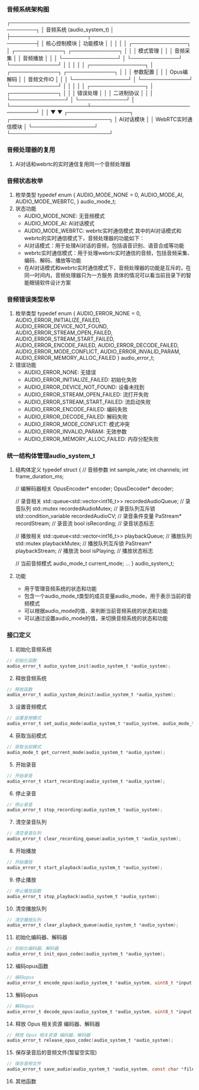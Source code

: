 ### 音频系统架构图
┌─────────────────────────────────────────────────────────┐
│                    音频系统 (audio_system_t)             │
├─────────────────────┬───────────────────────────────────┤
│  核心控制模块         │       功能模块                     │
│                     │                                   │
│  ┌───────────────┐  │  ┌─────────────┐  ┌─────────────┐ │
│  │ 模式管理       │  │  │  音频采集    │  │  音频播放    │ │
│  └───────────────┘  │  └─────────────┘  └─────────────┘ │
│                     │                                   │
│  ┌───────────────┐  │  ┌─────────────┐  ┌─────────────┐ │
│  │ 参数配置       │  │  │  Opus编解码  │  │  音频文件IO  │ │
│  └───────────────┘  │  └─────────────┘  └─────────────┘ │
│                     │                                   │
│  ┌───────────────┐  │  ┌─────────────┐                  │
│  │ 错误处理       │  │  │  二进制协议   │                  │
│  └───────────────┘  │  └─────────────┘                  │
└─────────────────────┴───────────────────────────────────┘
          │                      │
          ▼                      ▼
┌─────────────────┐    ┌───────────────────────────┐
│ AI对话模块       │    │ WebRTC实时通信模块         │
└─────────────────┘    └───────────────────────────┘

### 音频处理器的复用
1. AI对话和webrtc的实时通信复用同一个音频处理器

### 音频状态枚举
1. 枚举类型
typedef enum {
    AUDIO_MODE_NONE = 0,
    AUDIO_MODE_AI,
    AUDIO_MODE_WEBRTC,
} audio_mode_t;
2. 状态功能
    - AUDIO_MODE_NONE: 无音频模式
    - AUDIO_MODE_AI: AI对话模式
    - AUDIO_MODE_WEBRTC: webrtc实时通信模式
其中的AI对话模式和webrtc的实时通信模式下，音频处理器的功能如下：
    - AI对话模式：用于处理AI对话的音频，包括语音识别、语音合成等功能
    - webrtc实时通信模式：用于处理webrtc实时通信的音频，包括音频采集、编码、解码、播放等功能
    - 在AI对话模式和webrtc实时通信模式下，音频处理器的功能是互斥的，在同一时间内，音频处理器只为一方服务
具体的情况可以看当前目录下的智能眼镜软件设计方案

### 音频错误类型枚举
1. 枚举类型
typedef enum {
    AUDIO_ERROR_NONE = 0,
    AUDIO_ERROR_INITIALIZE_FAILED,
    AUDIO_ERROR_DEVICE_NOT_FOUND,
    AUDIO_ERROR_STREAM_OPEN_FAILED,
    AUDIO_ERROR_STREAM_START_FAILED,
    AUDIO_ERROR_ENCODE_FAILED,
    AUDIO_ERROR_DECODE_FAILED,
    AUDIO_ERROR_MODE_CONFLICT,
    AUDIO_ERROR_INVALID_PARAM,
    AUDIO_ERROR_MEMORY_ALLOC_FAILED
} audio_error_t;
2. 错误功能
    - AUDIO_ERROR_NONE: 无错误
    - AUDIO_ERROR_INITIALIZE_FAILED: 初始化失败
    - AUDIO_ERROR_DEVICE_NOT_FOUND: 设备未找到
    - AUDIO_ERROR_STREAM_OPEN_FAILED: 流打开失败
    - AUDIO_ERROR_STREAM_START_FAILED: 流启动失败
    - AUDIO_ERROR_ENCODE_FAILED: 编码失败
    - AUDIO_ERROR_DECODE_FAILED: 解码失败
    - AUDIO_ERROR_MODE_CONFLICT: 模式冲突
    - AUDIO_ERROR_INVALID_PARAM: 无效参数
    - AUDIO_ERROR_MEMORY_ALLOC_FAILED: 内存分配失败

### 统一结构体管理audio_system_t
1. 结构体定义
typedef struct {
    // 音频参数
    int sample_rate;
    int channels;
    int frame_duration_ms;

    // 编解码器相关
    OpusEncoder* encoder;
    OpusDecoder* decoder;

    // 录音相关
    std::queue<std::vector<int16_t>> recordedAudioQueue;  // 录音队列
    std::mutex recordedAudioMutex;   // 录音队列互斥锁
    std::condition_variable recordedAudioCV; // 录音条件变量
    PaStream* recordStream;          // 录音流
    bool isRecording;                // 录音状态标志
    
    // 播放相关
    std::queue<std::vector<int16_t>> playbackQueue;       // 播放队列
    std::mutex playbackMutex;        // 播放队列互斥锁
    PaStream* playbackStream;        // 播放流
    bool isPlaying;                  // 播放状态标志

    // 当前音频模式
    audio_mode_t current_mode;
    ...
} audio_system_t;
2. 功能
    - 用于管理音频系统的状态和功能
    - 包含一个audio_mode_t类型的成员变量audio_mode，用于表示当前的音频模式
    - 可以根据audio_mode的值，来判断当前音频系统的状态和功能
    - 可以通过设置audio_mode的值，来切换音频系统的状态和功能

### 接口定义
1. 初始化音频系统
```c
// 初始化函数
audio_error_t audio_system_init(audio_system_t *audio_system);
```
2. 释放音频系统
```c
// 释放函数
audio_error_t audio_system_deinit(audio_system_t *audio_system);
```
3. 设置音频模式
```c
// 设置音频模式
audio_error_t set_audio_mode(audio_system_t *audio_system, audio_mode_t mode);
```
4. 获取当前模式
```c
// 获取当前模式
audio_mode_t get_current_mode(audio_system_t *audio_system);
```
5. 开始录音
```c
// 开始录音
audio_error_t start_recording(audio_system_t *audio_system);
```
6. 停止录音
```c
// 停止录音
audio_error_t stop_recording(audio_system_t *audio_system);
```
7. 清空录音队列
```c
// 清空录音队列
audio_error_t clear_recording_queue(audio_system_t *audio_system);
```
8. 开始播放
```c
// 开始播放
audio_error_t start_playback(audio_system_t *audio_system);
```
9. 停止播放
```c
// 停止播放函数
audio_error_t stop_playback(audio_system_t *audio_system);
```
10. 清空播放队列
```c
// 清空播放队列
audio_error_t clear_playback_queue(audio_system_t *audio_system);
```
11. 初始化编码器、解码器
```c
// 初始化编码器、解码器
audio_error_t init_opus_codec(audio_system_t *audio_system);
```
12. 编码opus函数
```c
// 编码opus
audio_error_t encode_opus(audio_system_t *audio_system, uint8_t *input, size_t input_size, uint8_t *output, size_t *output_size);
```
13. 解码opus
```c
// 解码opus
audio_error_t decode_opus(audio_system_t *audio_system, uint8_t *input, size_t input_size, uint8_t *output, size_t *output_size);
```
14. 释放 Opus 相关资源 编码器、解码器
```c
// 释放 Opus 相关资源 编码器、解码器
audio_error_t release_opus_codec(audio_system_t *audio_system);
```
15. 保存录音后的音频文件(暂留空实现)
```c
// 保存音频文件
audio_error_t save_audio(audio_system_t *audio_system, const char *file_path);
```
16. 其他函数




